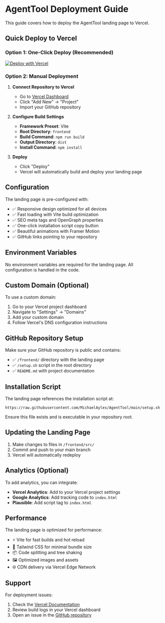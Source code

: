 # AgentTool Deployment Guide

This guide covers how to deploy the AgentTool landing page to Vercel.

## Quick Deploy to Vercel

### Option 1: One-Click Deploy (Recommended)

[![Deploy with Vercel](https://vercel.com/button)](https://vercel.com/new/clone?repository-url=https%3A%2F%2Fgithub.com%2FMichaelAyles%2FAgentTool&project-name=agenttool-landing&repository-name=AgentTool&root-directory=frontend)

### Option 2: Manual Deployment

1. **Connect Repository to Vercel**
   - Go to [Vercel Dashboard](https://vercel.com/dashboard)
   - Click "Add New" → "Project"
   - Import your GitHub repository

2. **Configure Build Settings**
   - **Framework Preset**: Vite
   - **Root Directory**: `frontend`
   - **Build Command**: `npm run build`
   - **Output Directory**: `dist`
   - **Install Command**: `npm install`

3. **Deploy**
   - Click "Deploy"
   - Vercel will automatically build and deploy your landing page

## Configuration

The landing page is pre-configured with:

- ✅ Responsive design optimized for all devices
- ✅ Fast loading with Vite build optimization
- ✅ SEO meta tags and OpenGraph properties
- ✅ One-click installation script copy button
- ✅ Beautiful animations with Framer Motion
- ✅ GitHub links pointing to your repository

## Environment Variables

No environment variables are required for the landing page. All configuration is handled in the code.

## Custom Domain (Optional)

To use a custom domain:

1. Go to your Vercel project dashboard
2. Navigate to "Settings" → "Domains"
3. Add your custom domain
4. Follow Vercel's DNS configuration instructions

## GitHub Repository Setup

Make sure your GitHub repository is public and contains:

- ✅ `/frontend/` directory with the landing page
- ✅ `/setup.sh` script in the root directory
- ✅ `README.md` with project documentation

## Installation Script

The landing page references the installation script at:
```
https://raw.githubusercontent.com/MichaelAyles/AgentTool/main/setup.sh
```

Ensure this file exists and is executable in your repository root.

## Updating the Landing Page

1. Make changes to files in `/frontend/src/`
2. Commit and push to your main branch
3. Vercel will automatically redeploy

## Analytics (Optional)

To add analytics, you can integrate:
- **Vercel Analytics**: Add to your Vercel project settings
- **Google Analytics**: Add tracking code to `index.html`
- **Plausible**: Add script tag to `index.html`

## Performance

The landing page is optimized for performance:
- ⚡ Vite for fast builds and hot reload
- 🎨 Tailwind CSS for minimal bundle size
- 📦 Code splitting and tree shaking
- 🖼️ Optimized images and assets
- 🌐 CDN delivery via Vercel Edge Network

## Support

For deployment issues:
1. Check the [Vercel Documentation](https://vercel.com/docs)
2. Review build logs in your Vercel dashboard
3. Open an issue in the [GitHub repository](https://github.com/MichaelAyles/AgentTool/issues)